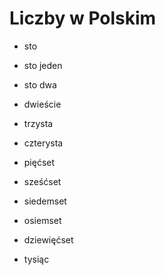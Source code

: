 # Liczby w Polskim

- sto
- sto jeden
- sto dwa

- dwieście
- trzysta
- czterysta
- pięćset
- sześćset
- siedemset
- osiemset
- dziewięćset

- tysiąc